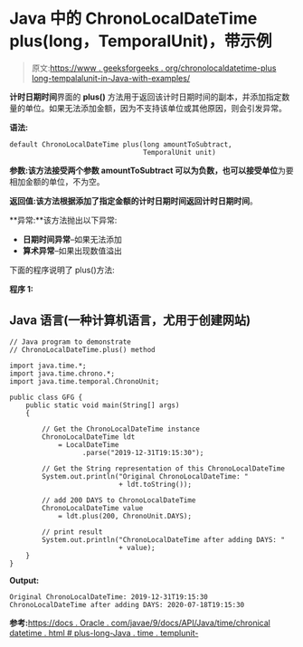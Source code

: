 # Java 中的 ChronoLocalDateTime plus(long，TemporalUnit)，带示例

> 原文:[https://www . geeksforgeeks . org/chronolocaldatetime-plus long-tempalalunit-in-Java-with-examples/](https://www.geeksforgeeks.org/chronolocaldatetime-pluslong-temporalunit-in-java-with-examples/)

**计时日期时间**界面的 **plus()** 方法用于返回该计时日期时间的副本，并添加指定数量的单位。如果无法添加金额，因为不支持该单位或其他原因，则会引发异常。

**语法:**

```
default ChronoLocalDateTime plus(long amountToSubtract, 
                                 TemporalUnit unit)
```

**参数:**该方法接受两个参数 **amountToSubtract** 可以为负数，也可以接受**单位**为要相加金额的单位，不为空。

**返回值:**该方法根据添加了指定金额的计时日期时间返回**计时日期时间**。

**异常:**该方法抛出以下异常:

*   **日期时间异常**–如果无法添加
*   **算术异常**–如果出现数值溢出

下面的程序说明了 plus()方法:

**程序 1:**

## Java 语言(一种计算机语言，尤用于创建网站)

```
// Java program to demonstrate
// ChronoLocalDateTime.plus() method

import java.time.*;
import java.time.chrono.*;
import java.time.temporal.ChronoUnit;

public class GFG {
    public static void main(String[] args)
    {

        // Get the ChronoLocalDateTime instance
        ChronoLocalDateTime ldt
            = LocalDateTime
                  .parse("2019-12-31T19:15:30");

        // Get the String representation of this ChronoLocalDateTime
        System.out.println("Original ChronoLocalDateTime: "
                           + ldt.toString());

        // add 200 DAYS to ChronoLocalDateTime
        ChronoLocalDateTime value
            = ldt.plus(200, ChronoUnit.DAYS);

        // print result
        System.out.println("ChronoLocalDateTime after adding DAYS: "
                           + value);
    }
}
```

**Output:** 

```
Original ChronoLocalDateTime: 2019-12-31T19:15:30
ChronoLocalDateTime after adding DAYS: 2020-07-18T19:15:30
```

**参考:**[https://docs . Oracle . com/javae/9/docs/API/Java/time/chronical datetime . html # plus-long-Java . time . templunit-](https://docs.oracle.com/javase/9/docs/api/java/time/chrono/ChronoLocalDateTime.html#plus-long-java.time.temporal.TemporalUnit-)